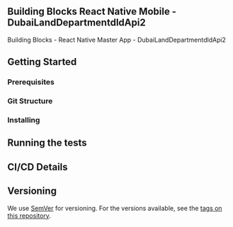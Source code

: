 ## Building Blocks React Native Mobile -  DubaiLandDepartmentdldApi2

Building Blocks - React Native Master App - DubaiLandDepartmentdldApi2

## Getting Started

### Prerequisites

### Git Structure

### Installing

## Running the tests

## CI/CD Details

## Versioning

We use [SemVer](http://semver.org/) for versioning. For the versions available, see the [tags on this repository](https://github.com/your/project/tags).